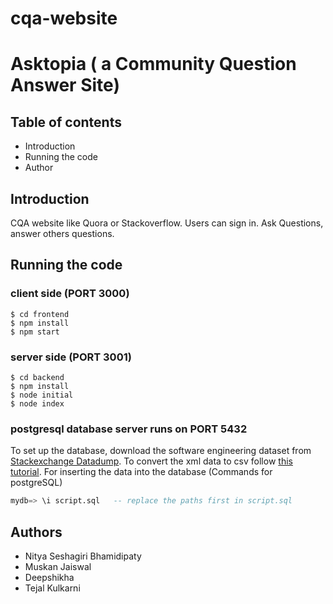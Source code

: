 # cqa-website

# Asktopia ( a Community Question Answer Site)

## Table of contents

- Introduction
- Running the code
- Author

## Introduction

CQA website like Quora or Stackoverflow. Users can sign in. Ask Questions, answer others questions.

## Running the code

### client side (PORT 3000)
    $ cd frontend
    $ npm install
    $ npm start

### server side (PORT 3001)
    $ cd backend
    $ npm install
    $ node initial 
    $ node index


### postgresql database server runs on PORT 5432
To set up the database, download the software engineering dataset from [Stackexchange Datadump](https://archive.org/download/stackexchange). To convert the xml data to csv follow [this tutorial](https://github.com/SkobelevIgor/stackexchange-xml-converter). 
For inserting the data into the database (Commands for postgreSQL)
```SQL
mydb=> \i script.sql   -- replace the paths first in script.sql 
```
   
## Authors

- Nitya Seshagiri Bhamidipaty
- Muskan Jaiswal 
- Deepshikha 
- Tejal Kulkarni 
